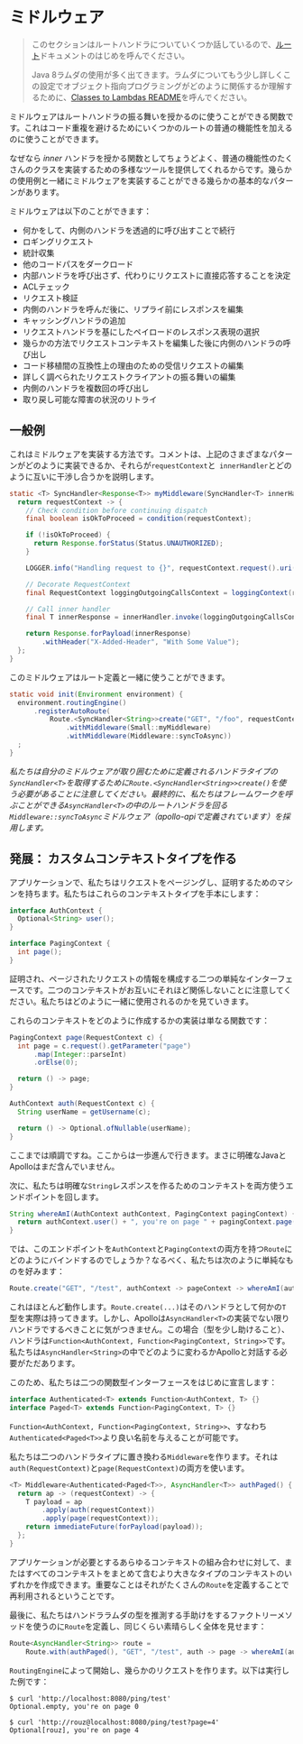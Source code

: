 # ミドルウェア

> このセクションはルートハンドラについていくつか話しているので、[ルート](/apollo-api/docs/routes.md)ドキュメントのはじめを呼んでください。
>
> Java 8ラムダの使用が多く出てきます。ラムダについてもう少し詳しくこの設定でオブジェクト指向プログラミングがどのように関係するか理解するために、[Classes to Lambdas README](/apollo-api/docs/class-to-lambda.md)を呼んでください。

ミドルウェアはルートハンドラの振る舞いを授かるのに使うことができる関数です。これはコード重複を避けるためにいくつかのルートの普通の機能性を加えるのに使うことができます。

なぜなら _inner_ ハンドラを授かる関数としてちょうどよく、普通の機能性のたくさんのクラスを実装するための多様なツールを提供してくれるからです。幾らかの使用例と一緒にミドルウェアを実装することができる幾らかの基本的なパターンがあります。

ミドルウェアは以下のことができます：

* 何かをして、内側のハンドラを透過的に呼び出すことで続行
 * ロギングリクエスト
 * 統計収集
 * 他のコードパスをダークロード
* 内部ハンドラを呼び出さず、代わりにリクエストに直接応答することを決定
 * ACLテェック
 * リクエスト検証
* 内側のハンドラを呼んだ後に、リプライ前にレスポンスを編集
 * キャッシングハンドラの追加
 * リクエストハンドラを基にしたペイロードのレスポンス表現の選択
* 幾らかの方法でリクエストコンテキストを編集した後に内側のハンドラの呼び出し
 * コード移植間の互換性上の理由のための受信リクエストの編集
 * 詳しく調べられたリクエストクライアントの振る舞いの編集
* 内側のハンドラを複数回の呼び出し
 * 取り戻し可能な障害の状況のリトライ

## 一般例

これはミドルウェアを実装する方法です。コメントは、上記のさまざまなパターンがどのように実装できるか、それらが`requestContext`と` innerHandler`とどのように互いに干渉し合うかを説明します。

```java
static <T> SyncHandler<Response<T>> myMiddleware(SyncHandler<T> innerHandler) {
  return requestContext -> {
    // Check condition before continuing dispatch
    final boolean isOkToProceed = condition(requestContext);

    if (!isOkToProceed) {
      return Response.forStatus(Status.UNAUTHORIZED);
    }

    LOGGER.info("Handling request to {}", requestContext.request().uri());

    // Decorate RequestContext
    final RequestContext loggingOutgoingCallsContext = loggingContext(requestContext);

    // Call inner handler
    final T innerResponse = innerHandler.invoke(loggingOutgoingCallsContext);

    return Response.forPayload(innerResponse)
        .withHeader("X-Added-Header", "With Some Value");
  };
}
```

このミドルウェアはルート定義と一緒に使うことができます。

```java
static void init(Environment environment) {
  environment.routingEngine()
      .registerAutoRoute(
          Route.<SyncHandler<String>>create("GET", "/foo", requestContext -> "hello world")
              .withMiddleware(Small::myMiddleware)
              .withMiddleware(Middleware::syncToAsync))
  ;
}
```

_私たちは自分のミドルウェアが取り囲むために定義されるハンドラタイプの`SyncHandler<T>`を取得するために`Route.<SyncHandler<String>>create()`を使う必要があることに注意してください。最終的に、私たちはフレームワークを呼ぶことができる`AsyncHandler<T>`の中のルートハンドラを回る`Middleware::syncToAsync`ミドルウェア（apollo-apiで定義されています）を採用します。_

## 発展： カスタムコンテキストタイプを作る

アプリケーションで、私たちはリクエストをページングし、証明するためのマシンを持ちます。私たちはこれらのコンテキストタイプを手本にします：

```java
interface AuthContext {
  Optional<String> user();
}

interface PagingContext {
  int page();
}
```

証明され、ページされたリクエストの情報を構成する二つの単純なインターフェースです。二つのコンテキストがお互いにそれほど関係しないことに注意してください。私たちはどのように一緒に使用されるのかを見ていきます。

これらのコンテキストをどのように作成するかの実装は単なる関数です：

```java
PagingContext page(RequestContext c) {
  int page = c.request().getParameter("page")
      .map(Integer::parseInt)
      .orElse(0);

  return () -> page;
}

AuthContext auth(RequestContext c) {
  String userName = getUsername(c);

  return () -> Optional.ofNullable(userName);
}
```

ここまでは順調ですね。ここからは一歩進んで行きます。まさに明確なJavaとApolloはまだ含んでいません。

次に、私たちは明確な`String`レスポンスを作るためのコンテキストを両方使うエンドポイントを回します。

```java
String whereAmI(AuthContext authContext, PagingContext pagingContext) {
  return authContext.user() + ", you're on page " + pagingContext.page();
}
```

では、このエンドポイントを`AuthContext`と`PagingContext`の両方を持つ`Route`にどのようにバインドするのでしょうか？なるべく、私たちは次のように単純なものを好みます：

```java
Route.create("GET", "/test", authContext -> pageContext -> whereAmI(authContext, pageContext));
```

これはほとんど動作します。`Route.create(...)`はそのハンドラとして何かの`T`型を実際は持ってきます。しかし、Apolloは`AsyncHandler<T>`の実装でない限りハンドラでするべきことに気がつきません。この場合（型を少し助けること）、ハンドラは`Function<AuthContext, Function<PagingContext, String>>`です。私たちは`AsyncHandler<String>`の中でどのように変わるかApolloと対話する必要がただあります。

このため、私たちは二つの関数型インターフェースをはじめに宣言します：

```java
interface Authenticated<T> extends Function<AuthContext, T> {}
interface Paged<T> extends Function<PagingContext, T> {}
```

`Function<AuthContext, Function<PagingContext, String>>`、すなわち`Authenticated<Paged<T>>`より良い名前を与えることが可能です。

私たちは二つのハンドラタイプに置き換わる`Middleware`を作ります。それは`auth(RequestContext)`と`page(RequestContext)`の両方を使います。

```java
<T> Middleware<Authenticated<Paged<T>>, AsyncHandler<T>> authPaged() {
  return ap -> (requestContext) -> {
    T payload = ap
        .apply(auth(requestContext))
        .apply(page(requestContext));
    return immediateFuture(forPayload(payload));
  };
}
```

アプリケーションが必要とするあらゆるコンテキストの組み合わせに対して、またはすべてのコンテキストをまとめて含むより大きなタイプのコンテキストのいずれかを作成できます。重要なことはそれがたくさんの`Route`を定義することで再利用されるということです。

最後に、私たちはハンドララムダの型を推測する手助けをするファクトリーメソッドを使うのに`Route`を定義し、同じくらい素晴らしく全体を見せます：

```java
Route<AsyncHandler<String>> route =
    Route.with(authPaged(), "GET", "/test", auth -> page -> whereAmI(auth, page));
```

`RoutingEngine`によって開始し、幾らかのリクエストを作ります。以下は実行した例です：

```
$ curl 'http://localhost:8080/ping/test'
Optional.empty, you're on page 0

$ curl 'http://rouz@localhost:8080/ping/test?page=4'
Optional[rouz], you're on page 4
```
